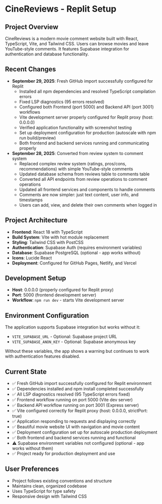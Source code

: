 # CineReviews - Replit Setup

## Project Overview
CineReviews is a modern movie comment website built with React, TypeScript, Vite, and Tailwind CSS. Users can browse movies and leave YouTube-style comments. It features Supabase integration for authentication and database functionality.

## Recent Changes
- **September 29, 2025**: Fresh GitHub import successfully configured for Replit
  - Installed all npm dependencies and resolved TypeScript compilation errors
  - Fixed LSP diagnostics (95 errors resolved)
  - Configured both Frontend (port 5000) and Backend API (port 3001) workflows
  - Vite development server properly configured for Replit proxy (host: 0.0.0.0)
  - Verified application functionality with screenshot testing
  - Set up deployment configuration for production (autoscale with npm run build/preview)
  - Both frontend and backend services running and communicating properly
- **September 28, 2025**: Converted from review system to comment system
  - Replaced complex review system (ratings, pros/cons, recommendations) with simple YouTube-style comments
  - Updated database schema from reviews table to comments table
  - Converted all API endpoints from review operations to comment operations
  - Updated all frontend services and components to handle comments
  - Comments are now simpler: just text content, user info, and timestamps
  - Users can add, view, and delete their own comments when logged in

## Project Architecture
- **Frontend**: React 18 with TypeScript
- **Build System**: Vite with hot module replacement
- **Styling**: Tailwind CSS with PostCSS
- **Authentication**: Supabase Auth (requires environment variables)
- **Database**: Supabase PostgreSQL (optional - app works without)
- **Icons**: Lucide React
- **Deployment**: Configured for GitHub Pages, Netlify, and Vercel

## Development Setup
- **Host**: 0.0.0.0 (properly configured for Replit proxy)
- **Port**: 5000 (frontend development server)
- **Workflow**: `npm run dev` - starts Vite development server

## Environment Configuration
The application supports Supabase integration but works without it:
- `VITE_SUPABASE_URL` - Optional: Supabase project URL
- `VITE_SUPABASE_ANON_KEY` - Optional: Supabase anonymous key

Without these variables, the app shows a warning but continues to work with authentication features disabled.

## Current State
- ✅ Fresh GitHub import successfully configured for Replit environment
- ✅ Dependencies installed and npm install completed successfully
- ✅ All LSP diagnostics resolved (95 TypeScript errors fixed)
- ✅ Frontend workflow running on port 5000 (Vite dev server)
- ✅ Backend API workflow running on port 3001 (Express server)
- ✅ Vite configured correctly for Replit proxy (host: 0.0.0.0, strictPort: true)
- ✅ Application responding to requests and displaying correctly
- ✅ Beautiful movie website UI with navigation and movie content
- ✅ Deployment configuration set up for autoscale production deployment
- ✅ Both frontend and backend services running and functional
- ⚠️ Supabase environment variables not configured (optional - app works without them)
- ✅ Project ready for production deployment and use

## User Preferences
- Project follows existing conventions and structure
- Maintains clean, organized codebase
- Uses TypeScript for type safety
- Responsive design with Tailwind CSS